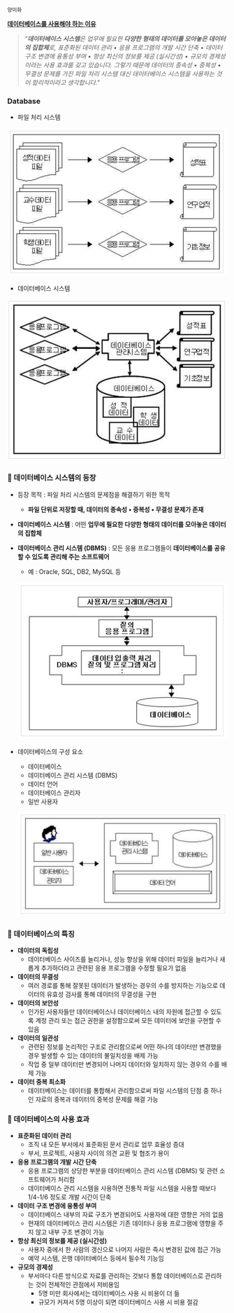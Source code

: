 `양미화`

**[데이터베이스를 사용해야 하는 이유](https://velog.io/@hwaya2828/Database)**

> *"**데이터베이스 시스템**은 업무에 필요한 **다양한 형태의 데이터를 모아놓은 데이터의 집합체**로, 표준화된 데이터 관리 • 응용 프로그램의 개발 시간 단축 • 데이터 구조 변경에 융통성 부여 • 항상 최신의 정보를 제공 (실시간성) • 규모의 경제성이라는 사용 효과를 갖고 있습니다. 그렇기 때문에 데이터의 종속성 • 중복성 • 무결성 문제를 가진 파일 처리 시스템 대신 데이터베이스 시스템을 사용하는 것이 합리적이라고 생각합니다."*

### Database

- 파일 처리 시스템

![](https://github.com/knotted-developers/Computer-science/blob/main/Database/Images/database.png)

- 데이터베이스 시스템

![](https://github.com/knotted-developers/Computer-science/blob/main/Database/Images/database2.png)

### 🎊 데이터베이스 시스템의 등장

- 등장 목적 : 파일 처리 시스템의 문제점을 해결하기 위한 목적
    - **파일 단위로 저장할 때, 데이터의 종속성 • 중복성 • 무결성 문제가 존재**
- **데이터베이스 시스템** : 어떤 **업무에 필요한 다양한 형태의 데이터를 모아놓은 데이터의 집합체**
- **데이터베이스 관리 시스템 (DBMS)** : 모든 응용 프로그램들이 **데이터베이스를 공유할 수 있도록 관리해 주는 소프트웨어**
    - 예 : Oracle, SQL, DB2, MySQL 등

    ![](https://github.com/knotted-developers/Computer-science/blob/main/Development%20common%20sense/Images/database3.png)

- 데이터베이스의 구성 요소
    - 데이터베이스
    - 데이터베이스 관리 시스템 (DBMS)
    - 데이터 언어
    - 데이터베이스 관리자
    - 일반 사용자

    ![](https://github.com/knotted-developers/Computer-science/blob/main/Database/Images/database4.png)

### 🎐 데이터베이스의 특징

- **데이터의 독립성**
    - 데이터베이스 사이즈를 늘리거나, 성능 향상을 위해 데이터 파일을 늘리거나 새롭게 추가하더라고 관련된 응용 프로그램을 수정할 필요가 없음
- **데이터의 무결성**
    - 여러 경로를 통해 잘못된 데이터가 발생하는 경우의 수를 방지하는 기능으로 데이터의 유효성 검사를 통해 데이터의 무결성을 구현
- **데이터의 보안성**
    - 인가된 사용자들만 데이터베이스나 데이터베이스 내의 자원에 접근할 수 있도록 계정 관리 또는 접근 권한을 설정함으로써 모든 데이터에 보안을 구현할 수 있음
- **데이터의 일관성**
    - 관련된 정보를 논리적인 구조로 관리함으로써 어떤 하나의 데이터만 변경했을 경우 발생할 수 있는 데이터의 불일치성을 배제 가능
    - 작업 중 일부 데이터만 변경되어 나머지 데이터와 일치하지 않는 경우의 수를 배제 가능
- **데이터 중복 최소화**
    - 데이터베이스는 데이터를 통합해서 관리함으로써 파일 시스템의 단점 중 하나인 자료의 중복과 데이터의 중복성 문제를 해결 가능

### 💎 데이터베이스의 사용 효과

- **표준화된 데이터 관리**
    - 조직 내 모든 부서에서 표준화된 문서 관리로 업무 효율성 증대
    - 부서, 프로젝트, 사용자 사이의 의견 교환 및 협조가 용이
- **응용 프로그램의 개발 시간 단축**
    - 응용 프로그램의 상당한 부분을 데이터베이스 관리 시스템 (DBMS) 및 관련 소프트웨어가 처리함
    - 데이터베이스 관리 시스템을 사용하면 전통적 파일 시스템을 사용할 때보다 1/4-1/6 정도로 개발 시간이 단축
- **데이터 구조 변경에 융통성 부여**
    - 데이터베이스 내부의 자료 구조가 변경되어도 사용자에 대한 영향은 거의 없음
    - 현재의 데이터베이스 관리 시스템은 기존 데이터나 응용 프로그램에 영향을 주지 않고 내부 구조 변경이 가능
- **항상 최신의 정보를 제공 (실시간성)**
    - 사용자 중에서 한 사람의 갱신으로 나머지 사람은 즉시 변경된 값에 접근 가능
    - 예약 시스템, 은행 데이터베이스 등에서 필수적 기능임
- **규모의 경제성**
    - 부서마다 다른 방식으로 자료를 관리하는 것보다 통합 데이터베이스로 관리하는 것이 전체적인 관점에서 저비용임
        - 5명 미만 회사에서는 데이터베이스 사용 시 비용이 더 듦
        - 규모가 커져서 5명 이상이 되면 데이터베이스 사용 시 비용 절감
